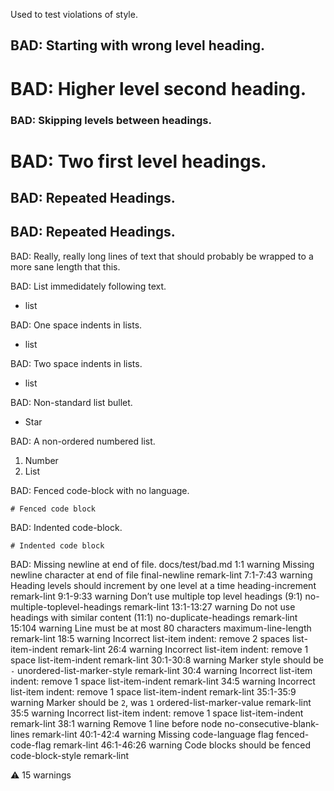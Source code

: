 Used to test violations of style.

## BAD: Starting with wrong level heading.

# BAD: Higher level second heading.

### BAD: Skipping levels between headings.

# BAD: Two first level headings.

## BAD: Repeated Headings.

## BAD: Repeated Headings.

BAD: Really, really long lines of text that should probably be wrapped to a more sane length that this.

BAD: List immedidately following text.

-   list

BAD: One space indents in lists.

-   list

BAD: Two space indents in lists.

-   list

BAD: Non-standard list bullet.

-   Star

BAD: A non-ordered numbered list.

1.  Number
2.  List

BAD: Fenced code-block with no language.

    # Fenced code block

BAD: Indented code-block.

    # Indented code block

BAD: Missing newline at end of file.
docs/test/bad.md
         1:1  warning  Missing newline character at end of file                final-newline                  remark-lint
    7:1-7:43  warning  Heading levels should increment by one level at a time  heading-increment              remark-lint
    9:1-9:33  warning  Don’t use multiple top level headings (9:1)             no-multiple-toplevel-headings  remark-lint
  13:1-13:27  warning  Do not use headings with similar content (11:1)         no-duplicate-headings          remark-lint
      15:104  warning  Line must be at most 80 characters                      maximum-line-length            remark-lint
        18:5  warning  Incorrect list-item indent: remove 2 spaces             list-item-indent               remark-lint
        26:4  warning  Incorrect list-item indent: remove 1 space              list-item-indent               remark-lint
   30:1-30:8  warning  Marker style should be `-`                              unordered-list-marker-style    remark-lint
        30:4  warning  Incorrect list-item indent: remove 1 space              list-item-indent               remark-lint
        34:5  warning  Incorrect list-item indent: remove 1 space              list-item-indent               remark-lint
   35:1-35:9  warning  Marker should be `2`, was `1`                           ordered-list-marker-value      remark-lint
        35:5  warning  Incorrect list-item indent: remove 1 space              list-item-indent               remark-lint
        38:1  warning  Remove 1 line before node                               no-consecutive-blank-lines     remark-lint
   40:1-42:4  warning  Missing code-language flag                              fenced-code-flag               remark-lint
  46:1-46:26  warning  Code blocks should be fenced                            code-block-style               remark-lint

⚠ 15 warnings
